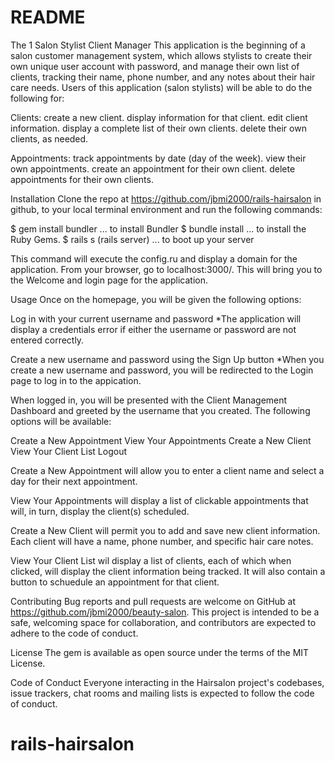 # README
The 1 Salon Stylist Client Manager
This application is the beginning of a salon customer management system, which allows stylists to create their own unique user account with password, and manage their own list of clients, tracking their name, phone number, and any notes about their hair care needs. Users of this application (salon stylists) will be able to do the following for:

Clients:
create a new client.
display information for that client.
edit client information.
display a complete list of their own clients.
delete their own clients, as needed.

Appointments:
track appointments by date (day of the week).
view their own appointments.
create an appointment for their own client.
delete appointments for their own clients.

Installation
Clone the repo at https://github.com/jbmi2000/rails-hairsalon in github, to your local terminal environment and run the following commands:

$ gem install bundler ... to install Bundler
$ bundle install ... to install the Ruby Gems.
$ rails s (rails server) ... to boot up your server

This command will execute the config.ru and display a domain for the application. From your browser, go to localhost:3000/.  This will bring you to the Welcome and login page for the application.

Usage
Once on the homepage, you will be given the following options:

Log in with your current username and password 
*The application will display a credentials error if either the username or password are not entered correctly.

Create a new username and password using the Sign Up button *When you create a new username and password, you will be redirected to the Login page to log in to the appication.

When logged in, you will be presented with the Client Management Dashboard and greeted by the username that you created.  The following options will be available:

Create a New Appointment
View Your Appointments
Create a New Client
View Your Client List
Logout

Create a New Appointment will allow you to enter a client name and select a day for their next appointment.

View Your Appointments will display a list of clickable appointments that will, in turn, display the client(s) scheduled.

Create a New Client will permit you to add and save new client information.  Each client will have a name, phone number, and specific hair care notes.

View Your Client List wil display a list of clients, each of which when clicked, will display the client information being tracked.  It will also contain a button to schuedule an appointment for that client.  

Contributing
Bug reports and pull requests are welcome on GitHub at https://github.com/jbmi2000/beauty-salon. This project is intended to be a safe, welcoming space for collaboration, and contributors are expected to adhere to the code of conduct.

License
The gem is available as open source under the terms of the MIT License.

Code of Conduct
Everyone interacting in the Hairsalon project's codebases, issue trackers, chat rooms and mailing lists is expected to follow the code of conduct.

<!-- This README would normally document whatever steps are necessary to get the
application up and running.

Things you may want to cover:

* Ruby version

* System dependencies

* Configuration

* Database creation

* Database initialization

* How to run the test suite

* Services (job queues, cache servers, search engines, etc.)

* Deployment instructions

* ... -->
# rails-hairsalon
